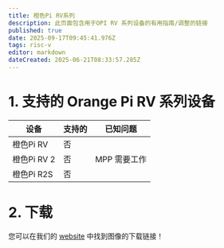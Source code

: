 ```yaml
---
title: 橙色Pi RV系列
description: 此页面包含用于OPI RV 系列设备的有用指南/调整的链接
published: true
date: 2025-09-17T09:45:41.976Z
tags: risc-v
editor: markdown
dateCreated: 2025-06-21T08:33:57.285Z
---
```


# 1. 支持的 Orange Pi RV 系列设备

| 设备        | 支持的 | 已知问题     |
| --------- | --- | -------- |
| 橙色Pi RV   | 否   |          |
| 橙色Pi RV 2 | 否   | MPP 需要工作 |
| 橙色Pi R2S  | 否   |          |

# 2. 下载

您可以在我们的 [website](https://bredos.org/download.html) 中找到图像的下载链接！